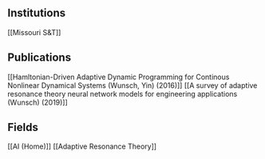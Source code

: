 ## Institutions
[[Missouri S&T]]
## Publications
[[Hamltonian-Driven Adaptive Dynamic Programming for Continous Nonlinear Dynamical Systems (Wunsch, Yin) (2016)]]
[[A survey of adaptive resonance theory neural network models for engineering applications (Wunsch) (2019)]]

## Fields
[[AI (Home)]]
[[Adaptive Resonance Theory]]
